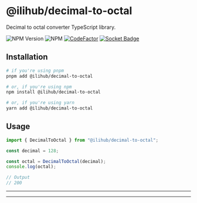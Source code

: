 # @ilihub/decimal-to-octal

Decimal to octal converter TypeScript library.

![NPM Version](https://img.shields.io/npm/v/%40ilihub%2Fdecimal-to-octal?color=33cd56&logo=npm)
![NPM](https://img.shields.io/npm/l/%40ilihub%2Fdecimal-to-octal)
[![CodeFactor](https://www.codefactor.io/repository/github/ilihub/npm/badge)](https://www.codefactor.io/repository/github/ilihub/npm)
[![Socket Badge](https://socket.dev/api/badge/npm/package/@ilihub/decimal-to-octal)](https://socket.dev/npm/package/@ilihub/decimal-to-octal)

## Installation

```bash
# if you're using pnpm
pnpm add @ilihub/decimal-to-octal

# or, if you're using npm
npm install @ilihub/decimal-to-octal

# or, if you're using yarn
yarn add @ilihub/decimal-to-octal
```

## Usage

```javascript
import { DecimalToOctal } from "@ilihub/decimal-to-octal";

const decimal = 128;

const octal = DecimalToOctal(decimal);
console.log(octal);

// Output
// 200
```

---

<!-- sponsors_and_backers_section_start -->

<!-- sponsors_and_backers_section_end -->

---
